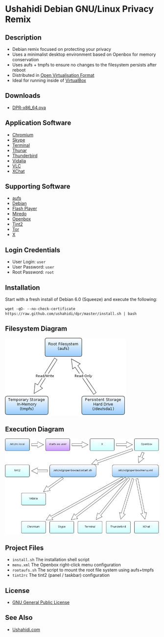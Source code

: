 # Ushahidi Debian GNU/Linux Privacy Remix

## Description

* Debian remix focused on protecting your privacy
* Uses a minimalist desktop environment based on Openbox for memory conservation
* Uses aufs + tmpfs to ensure no changes to the filesystem persists after reboot
* Distributed in [Open Virtualisation Format](http://www.dmtf.org/standards/ovf)
* Ideal for running inside of [VirtualBox](https://www.virtualbox.org/)

## Downloads

* [DPR-x86_64.ova](http://sourceforge.net/projects/ushahidi/files/DPR-x86_64.ova/download)

## Application Software

* [Chromium](http://www.chromium.org/)
* [Skype](http://www.skype.com/)
* [Terminal](http://www.xfce.org/projects/terminal)
* [Thunar](http://thunar.xfce.org/)
* [Thunderbird](http://www.mozilla.org/thunderbird/)
* [Vidalia](https://www.torproject.org/projects/vidalia)
* [VLC](http://www.videolan.org/vlc/)
* [XChat](http://xchat.org/)

## Supporting Software

* [aufs](http://aufs.sourceforge.net/)
* [Debian](http://www.debian.org/)
* [Flash Player](http://www.adobe.com/products/flashplayer.html)
* [Miredo](http://www.remlab.net/miredo/)
* [Openbox](http://openbox.org/)
* [Tint2](http://code.google.com/p/tint2/)
* [Tor](https://www.torproject.org/)
* [X](http://www.x.org/)

## Login Credentials

* User Login: `user`
* User Password: `user`
* Root Password: `root`

## Installation

Start with a fresh install of Debian 6.0 (Squeeze) and execute the following:

    wget -qO- --no-check-certificate https://raw.github.com/ushahidi/dpr/master/install.sh | bash

## Filesystem Diagram

![Filesystem Diagram](https://github.com/ushahidi/dpr/raw/master/doc/filesystem.png)

## Execution Diagram

![Execution Diagram](https://github.com/ushahidi/dpr/raw/master/doc/execution.png)

## Project Files

* `install.sh` The installation shell script
* `menu.xml` The Openbox right-click menu configuration
* `rootaufs.sh` The script to mount the root file system using aufs+tmpfs
* `tint2rc` The tint2 (panel / taskbar) configuration

## License

* [GNU General Public License](http://www.gnu.org/copyleft/gpl.html)

## See Also

* [Ushahidi.com](http://www.ushahidi.com/)